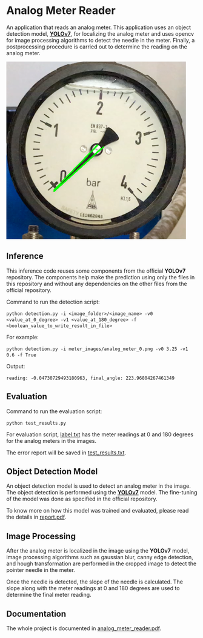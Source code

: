 # Analog Meter Reader
An application that reads an analog meter. This application uses an object detection model, [**YOLOv7**](https://github.com/WongKinYiu/yolov7.git), for localizing the analog meter and uses opencv for image processing algorithms to detect the needle in the meter. Finally, a postprocessing procedure is carried out to determine the reading on the analog meter.

![Analog meter needle detection image](/output_images/analog_meter_0.png "Analog meter needle detection")

## Inference
This inference code reuses some components from the official **YOLOv7** repository. 
The components help make the prediction using only the files in this repository and without any dependencies on the other files from the official repository.

Command to run the detection script:
```
python detection.py -i <image_folder>/<image_name> -v0 <value_at_0_degree> -v1 <value_at_180_degree> -f <boolean_value_to_write_result_in_file> 
```

For example:
```
python detection.py -i meter_images/analog_meter_0.png -v0 3.25 -v1 0.6 -f True 
```

Output:
```
reading: -0.04730729493180963, final_angle: 223.96804267461349
```

## Evaluation
Command to run the evaluation script:
```
python test_results.py 
```
For evaluation script, [label.txt](label.txt) has the meter readings at 0 and 180 degrees for the analog meters in the images.

The error report will be saved in [test_results.txt](test_results.txt).

## Object Detection Model
An object detection model is used to detect an analog meter in the image. The object detection is performed using the [**YOLOv7**](https://github.com/WongKinYiu/yolov7.git) model. The fine-tuning of the model was done as specified in the official repository.

To know more on how this model was trained and evaluated, please read the details in [report.pdf](report.pdf).

## Image Processing
After the analog meter is localized in the image using the **YOLOv7** model, image processing algorithms such as gaussian blur, canny edge detection, and hough transformation are performed in the cropped image to detect the pointer needle in the meter. 

Once the needle is detected, the slope of the needle is calculated. The slope along with the meter readings at 0 and 180 degrees are used to determine the final meter reading.

## Documentation
The whole project is documented in [analog_meter_reader.pdf](analog_meter_reader.pdf).